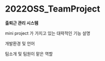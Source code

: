 # 2022OSS_TeamProject

**출퇴근 관리 시스템**

mini project 가 가지고 있는 대략적인 기능 설명

개발환경 및 언어

팀소개 및 팀원이 맡은 역할
